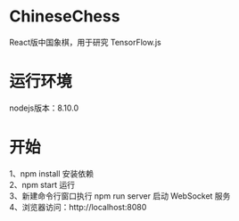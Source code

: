 # ChineseChess
React版中国象棋，用于研究 TensorFlow.js   

# 运行环境
nodejs版本：8.10.0   

# 开始
1、npm install 安装依赖   
2、npm start 运行   
3、新建命令行窗口执行 npm run server 启动 WebSocket 服务   
4、浏览器访问：http://localhost:8080
